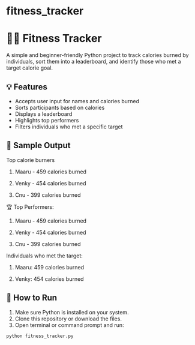 # fitness_tracker

# 🏋️‍♂️ Fitness Tracker

A simple and beginner-friendly Python project to track calories burned by individuals, sort them into a leaderboard, and identify those who met a target calorie goal.

## 💡 Features

- Accepts user input for names and calories burned
- Sorts participants based on calories
- Displays a leaderboard
- Highlights top performers
- Filters individuals who met a specific target

## 📸 Sample Output

Top calorie burners

1. Maaru - 459 calories burned


2. Venky - 454 calories burned


3. Cnu - 399 calories burned



🏆 Top Performers:

1. Maaru - 459 calories burned


2. Venky - 454 calories burned


3. Cnu - 399 calories burned



Individuals who met the target:

1. Maaru: 459 calories burned


2. Venky: 454 calories burned


## 🔧 How to Run

1. Make sure Python is installed on your system.
2. Clone this repository or download the files.
3. Open terminal or command prompt and run:

```bash
python fitness_tracker.py
